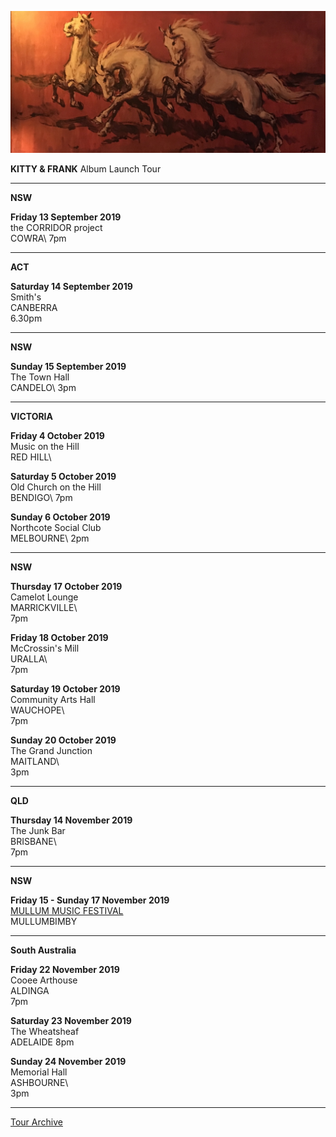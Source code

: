 ![](data/image/news/horses1.jpg)

**KITTY & FRANK** Album Launch Tour 

* * * * *

**NSW**

**Friday 13 September 2019**\
the CORRIDOR project\
COWRA\ 
7pm

* * * * *

**ACT**

**Saturday 14 September 2019**\
Smith's\
CANBERRA\
6.30pm 

* * * * *

**NSW**

**Sunday 15 September 2019**\
The Town Hall\
CANDELO\ 
3pm

* * * * *

**VICTORIA**

**Friday 4 October 2019**\
Music on the Hill\
RED HILL\  

**Saturday 5 October 2019**\
Old Church on the Hill\
BENDIGO\ 
7pm 

**Sunday 6 October 2019**\
Northcote Social Club\
MELBOURNE\ 
2pm
 
* * * * *

**NSW**

**Thursday 17 October 2019**\
Camelot Lounge\
MARRICKVILLE\  
7pm

**Friday 18 October 2019**\
McCrossin's Mill\
URALLA\  
7pm

**Saturday 19 October 2019**\
Community Arts Hall\
WAUCHOPE\  
7pm

**Sunday 20 October 2019**\
The Grand Junction\
MAITLAND\  
3pm

* * * * *

**QLD**

**Thursday 14 November 2019**\
The Junk Bar\
BRISBANE\  
7pm

* * * * *

**NSW**

**Friday 15 - Sunday 17 November 2019**\
[MULLUM MUSIC FESTIVAL](https://www.mullummusicfestival.com/)\
MULLUMBIMBY

* * * * *

**South Australia**

**Friday 22 November 2019**\
Cooee Arthouse\
ALDINGA  
7pm

**Saturday 23 November 2019**\
The Wheatsheaf\
ADELAIDE 
8pm

**Sunday 24 November 2019**\
Memorial Hall\
ASHBOURNE\  
3pm

* * * * *

[Tour Archive](tour/archive)
